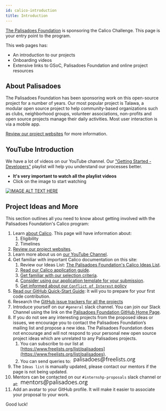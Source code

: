 ```yaml
---
id: calico-introduction
title: Introduction
---
```


[The Palisadoes Foundation](https://www.palisadoes.org) is sponsoring the Calico Challenge. This page is your entry point to the program.

This web pages has:

- An introduction to our projects
- Onboarding videos
- Extensive links to GSoC, Palisadoes Foundation and online project resources

## About Palisadoes

The Palisadoes Foundation has been sponsoring work on this open-source project for a number of years. Our most popular project is Talawa, a modular open source project to help community-based organizations such as clubs, neighborhood groups, volunteer associations, non-profits and open source projects manage their daily activities. Most user interaction is via a mobile app.

[Review our project websites](../../introduction/projects) for more information.

## YouTube Introduction

We have a lot of videos on our YouTube channel. Our ["Getting Started - Developers"](https://www.youtube.com/watch?v=YpBUoHxEeyg&list=PLv50qHwThlJUIzscg9a80a9-HmAlmUdCF) playlist will help you understand our processes better.

- **It's very important to watch all the playlist videos**
- Click on the image to start watching

[![IMAGE ALT TEXT HERE](https://img.youtube.com/vi/YpBUoHxEeyg/0.jpg)](https://www.youtube.com/watch?v=YpBUoHxEeyg&list=PLv50qHwThlJUIzscg9a80a9-HmAlmUdCF&pp=gAQBiAQB)

## Project Ideas and More

This section outlines all you need to know about getting involved with the Palisadoes Foundation's Calico program:

1. Learn [about Calico](https://www.palisadoes.org/calico). This page will have information about:
   1. Eligibility
   2. Timelines
6. [Review our project websites](../../introduction/projects).
3. Learn more about us on [our YouTube Channel](https://www.youtube.com/watch?v=hKLeU3MlGwY&list=PLv50qHwThlJVTUZsVz2CbRSi2f8uF9XE6).
4. Get familiar with important Calico documentation on this site:
   1. Review our Ideas List: [The Palisadoes Foundation's Calico Ideas List](./calico-ideas).
   2. [Read our Calico application guide](./calico-application-process).
   3. [Get familiar with our selection criteria](../internship-selection-criteria).
   4. [Consider using our application template for your submission](../internship-application-template).
   5. [Get informed about our `Conflict of Interest` policy](../conflicts-of-interest)
5. [Read our GitHub Quick-Start Guide](../../git-guide/quickstart): It will you to prepare for your first code contribution.
6. Research the [GitHub issue trackers for all the projects](../../introduction/projects) 
7. Introduce yourself on our `#general` slack channel. You can join our Slack Channel using the link on the [Palisadoes Foundation GitHub Home Page](http://github.com/PalisadoesFoundation).
8. If you do not see any interesting projects from the proposed ideas or issues, we encourage you to contact the Palisadoes Foundation’s mailing list and propose a new idea. The Palisadoes Foundation does not encourage and will not respond to your personal new open source project ideas which are unrelated to any Palisadoes projects.
   1. You can subscribe to our list at [https://www.freelists.org/list/palisadoes](https://www.freelists.org/list/palisadoes).
   2. You can send queries to:
      ![img](/img/markdown/internships/freelists.png)
9.  The `Ideas list` is manually updated, please contact our mentors if the page is not being updated.
10. Mentors can be contacted on our `#internshp-proposals` slack channel or at:
    ![img](/img/markdown/internships/mentors.png)
11. Add an avatar to your GitHub profile. It will make it easier to associate your proposal to your work.

Good luck!
